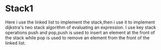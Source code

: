 # Stack1
Here i use the linked list to implement the stack,then i use it to implement dijkstra's two stack algorithm of evaluating an expression. I use key stack operations
push and pop,push is used to insert an element at the front of the stack while pop is used to remove an element from the front of the linked list.
